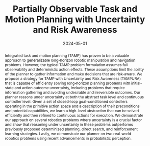 ---
title: 'Partially Observable Task and Motion Planning with Uncertainty and Risk Awareness'

# Authors
# If you created a profile for a user (e.g. the default `admin` user), write the username (folder name) here
# and it will be replaced with their full name and linked to their profile.
authors:
  - Aidan Curtis
  - admin
  - Nishad Gothoskar
  - Vikash K. Mansinghka
  - Joshua Tenenmaum
  - Tomás Lozano-Pérez
  - Leslie Pack Kaelbling

# Author notes (optional)

date: '2024-05-01'
# doi: ''

# Schedule page publish date (NOT publication's date).
publishDate: 2024-01-01T00:00:00Z'

# Publication type.
# Legend: 0 = Uncategorized; 1 = Conference paper; 2 = Journal article;
# 3 = Preprint / Working Paper; 4 = Report; 5 = Book; 6 = Book section;
# 7 = Thesis; 8 = Patent
publication_types: ['1']

publication: "Robotics: Science and Systems, 2024"
publication_short: "*RSS, 2024*"

abstract: "Integrated task and motion planning (TAMP) has proven to be a valuable approach to generalizable long-horizon robotic manipulation and navigation problems. However, the typical TAMP problem formulation assumes full observability and deterministic action effects. These assumptions limit the ability of the planner to gather information and make decisions that are risk-aware. We propose a strategy for TAMP with Uncertainty and Risk Awareness (TAMPURA) that is capable of efficiently solving long-horizon planning problems with initial-state and action outcome uncertainty, including problems that require information gathering and avoiding undesirable and irreversible outcomes. Our planner reasons under uncertainty at both the abstract task level and continuous controller level. Given a set of closed-loop goal-conditioned controllers operating in the primitive action space and a description of their preconditions and potential capabilities, we learn a high-level abstraction that can be solved efficiently and then refined to continuous actions for execution. We demonstrate our approach on several robotics problems where uncertainty is a crucial factor and show that reasoning under uncertainty in these problems outperforms previously proposed determinized planning, direct search, and reinforcement learning strategies. Lastly, we demonstrate our planner on two real-world robotics problems using recent advancements in probabilistic perception."

# Summary. An optional shortened abstract.
summary: "2024-07-15"

tags: []

# Display this page in the Featured widget?
featured: true

# Custom links (uncomment lines below)
# links:
# - name: Custom Link
#   url: http://example.org

url_pdf: 'https://arxiv.org/abs/2403.10454'
url_code: ''
url_dataset: ''
url_poster: ''
url_project: 'https://aidan-curtis.github.io/tampura.github.io/'
url_slides: ''
url_source: ''
url_video: ''

# Featured image
# To use, add an image named `featured.jpg/png` to your page's folder.
# image:
#   caption: 'Image credit: [**Unsplash**](https://unsplash.com/photos/pLCdAaMFLTE)'
#   focal_point: ''
#   preview_only: false

# Associated Projects (optional).
#   Associate this publication with one or more of your projects.
#   Simply enter your project's folder or file name without extension.
#   E.g. `internal-project` references `content/project/internal-project/index.md`.
#   Otherwise, set `projects: []`.
# projects:
#   - example

# Slides (optional).
#   Associate this publication with Markdown slides.
#   Simply enter your slide deck's filename without extension.
#   E.g. `slides: "example"` references `content/slides/example/index.md`.
#   Otherwise, set `slides: ""`.
# slides: example
---